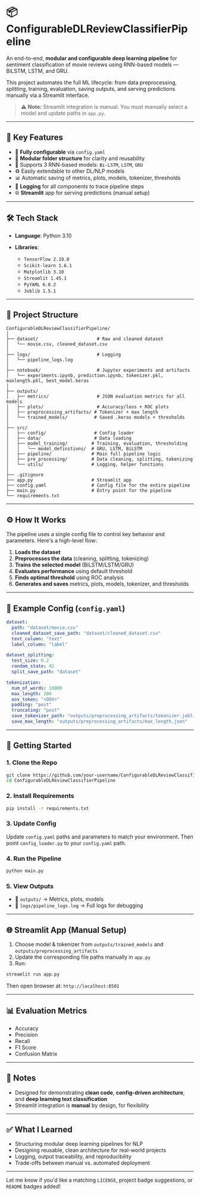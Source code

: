 
# 📦 ConfigurableDLReviewClassifierPipeline

An end-to-end, **modular and configurable deep learning pipeline** for sentiment classification of movie reviews using RNN-based models — BiLSTM, LSTM, and GRU.

This project automates the full ML lifecycle: from data preprocessing, splitting, training, evaluation, saving outputs, and serving predictions manually via a Streamlit interface.

> ⚠️ **Note:** Streamlit integration is manual. You must manually select a model and update paths in `app.py`.

---

## 🎯 Key Features

* 🔧 **Fully configurable** via `config.yaml`
* 📁 **Modular folder structure** for clarity and reusability
* 🧠 Supports 3 RNN-based models: `Bi-LSTM`, `LSTM`, `GRU`
* ♻️ Easily extendable to other DL/NLP models
* 📊 Automatic saving of metrics, plots, models, tokenizer, thresholds
* 📝 **Logging** for all components to trace pipeline steps
* 🌐 **Streamlit** app for serving predictions (manual setup)

---

## 🛠️ Tech Stack

* **Language**: Python 3.10
* **Libraries**:

  * `TensorFlow 2.19.0`
  * `Scikit-learn 1.6.1`
  * `Matplotlib 3.10`
  * `Streamlit 1.45.1`
  * `PyYAML 6.0.2`
  * `Joblib 1.5.1`

---

## 📂 Project Structure

```
ConfigurableDLReviewClassifierPipeline/
│
├── dataset/                      # Raw and cleaned dataset
│   └── movie.csv, cleaned_dataset.csv
│
├── logs/                         # Logging
│   └── pipeline_logs.log
│
├── notebook/                     # Jupyter experiments and artifacts
│   └── experiments.ipynb, prediction.ipynb, tokenizer.pkl, maxlength.pkl, best_model.keras
│
├── outputs/
│   ├── metrics/                  # JSON evaluation metrics for all models
│   ├── plots/                    # Accuracy/loss + ROC plots
│   ├── preprocessing_artifacts/ # Tokenizer + max length
│   └── trained_models/          # Saved .keras models + thresholds
│
├── src/
│   ├── config/                  # Config loader
│   ├── data/                    # Data loading
│   ├── model_training/         # Training, evaluation, thresholding
│   │   └── model_definitions/  # GRU, LSTM, BiLSTM
│   ├── pipeline/               # Main full pipeline logic
│   ├── pre_processing/         # Data cleaning, splitting, tokenizing
│   └── utils/                  # Logging, helper functions
│
├── .gitignore
├── app.py                      # Streamlit app
├── config.yaml                 # Config file for the entire pipeline
├── main.py                     # Entry point for the pipeline
└── requirements.txt
```

---

## ⚙️ How It Works

The pipeline uses a single config file to control key behavior and parameters. Here's a high-level flow:

1. **Loads the dataset**
2. **Preprocesses the data** (cleaning, splitting, tokenizing)
3. **Trains the selected model** (BiLSTM/LSTM/GRU)
4. **Evaluates performance** using default threshold
5. **Finds optimal threshold** using ROC analysis
6. **Generates and saves** metrics, plots, models, tokenizer, and thresholds

---

## 🔁 Example Config (`config.yaml`)

```yaml
dataset:
  path: "dataset/movie.csv"
  cleaned_dataset_save_path: "dataset/cleaned_dataset.csv"
  text_column: "text"
  label_column: "label"

dataset_splitting:
  test_size: 0.2
  random_state: 42
  split_save_path: "dataset"

tokenization:
  num_of_words: 10000
  max_length: 200
  oov_token: "<OOV>"
  padding: "post"
  truncating: "post"
  save_tokenizer_path: "outputs/preprocessing_artifacts/tokenizer.joblib"
  save_max_length: "outputs/preprocessing_artifacts/max_length.json"
```

---

## 🚀 Getting Started

### 1. Clone the Repo

```bash
git clone https://github.com/your-username/ConfigurableDLReviewClassifierPipeline.git
cd ConfigurableDLReviewClassifierPipeline
```

### 2. Install Requirements

```bash
pip install -r requirements.txt
```

### 3. Update Config

Update `config.yaml` paths and parameters to match your environment.
Then point `config_loader.py` to your `config.yaml` path.

### 4. Run the Pipeline

```bash
python main.py
```

### 5. View Outputs

* 📁 `outputs/` → Metrics, plots, models
* 📁 `logs/pipeline_logs.log` → Full logs for debugging

---

## 🌐 Streamlit App (Manual Setup)

1. Choose model & tokenizer from `outputs/trained_models` and `outputs/preprocessing_artifacts`
2. Update the corresponding file paths manually in `app.py`
3. Run:

```bash
streamlit run app.py
```

Then open browser at: `http://localhost:8501`

---

## 📊 Evaluation Metrics

* Accuracy
* Precision
* Recall
* F1 Score
* Confusion Matrix

---

## 📌 Notes

* Designed for demonstrating **clean code**, **config-driven architecture**, and **deep learning text classification**
* Streamlit integration is **manual** by design, for flexibility

---

## ✅ What I Learned

* Structuring modular deep learning pipelines for NLP
* Designing reusable, clean architecture for real-world projects
* Logging, output traceability, and reproducibility
* Trade-offs between manual vs. automated deployment

---

Let me know if you'd like a matching `LICENSE`, project badge suggestions, or `README` badges added!
